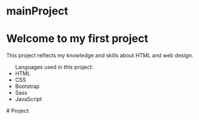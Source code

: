 # mainProject

<h1>Welcome to my first project</h1>
<p>This project reflects my knowledge and skills about HTML and web design.</p>

<ul> Languages used in this project:
  <li>HTML</li>
  <li>CSS</li>
  <li>Bootstrap</li>
  <li>Sass</li>
  <li>JavaScript</li>
</ul># Project
